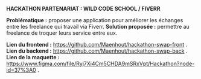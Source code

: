 **HACKATHON PARTENARIAT : WILD CODE SCHOOL / FIVERR**

**Problématique :** proposer une application pour améliorer les échanges entre les freelance qui travail via Fiverr.
**Solution proposée :** permettre au freelance de troquer leurs service entre eux.

**Lien du frontend :** https://github.com/Maenhout/hackathon-swap-front .
**Lien du backend :** https://github.com/Maenhout/hackathon-swap-back .
**Lien de la maquette :** https://www.figma.com/file/Ryj7Xi4Cm5CHDA9mSRxVpt/Hackathon?node-id=37%3A0 .

